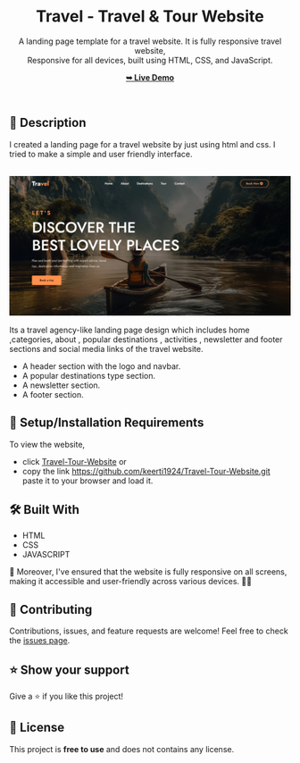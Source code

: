 <div align="center">

  <h1 align="center">Travel - Travel & Tour Website</h1>

  A landing page template for a travel website. It is fully responsive travel website, <br />Responsive for all devices, built using HTML, CSS, and JavaScript.

  <a href="https://www.linkedin.com/posts/ayush-shah-937937265_webdevelopment-frontenddevelopment-travelwebsite-activity-7298020393326407680-41mN?utm_source=share&utm_medium=member_android&rcm=ACoAAEEZo3sBIv46zKedvNHeqBoPLgtlPkCP0vw"><strong>➥ Live Demo</strong></a>

</div>

<br />

## 📃 Description


I created a landing page for a travel website by just using html and css. I tried to make a simple and user friendly interface.
<br>
<br>

![Tourest Desktop Demo](preview.jpg "Desktop Demo")
<br>

Its a travel agency-like landing page design which includes home ,categories, about , popular destinations , activities , newsletter and footer sections and social media links of the travel website.

* A header section with the logo and navbar.
* A popular destinations type section.
* A newsletter section.
* A footer section.

## 🚀 Setup/Installation Requirements

To view the website, 
* click [Travel-Tour-Website](https://github.com/keerti1924/Travel-Tour-Website.git)
or 
* copy the link https://github.com/keerti1924/Travel-Tour-Website.git paste it to your browser and load it.  

## 🛠 Built With

* HTML
* CSS
* JAVASCRIPT

📱 Moreover, I've ensured that the website is fully responsive on all screens, making it accessible and user-friendly across various devices. 📱💡


## 🤝 Contributing 

Contributions, issues, and feature requests are welcome! Feel free to check the [issues page](/issues).

## ⭐️ Show your support 

Give a ⭐️ if you like this project!


## 📝 License

This project is **free to use** and does not contains any license.
